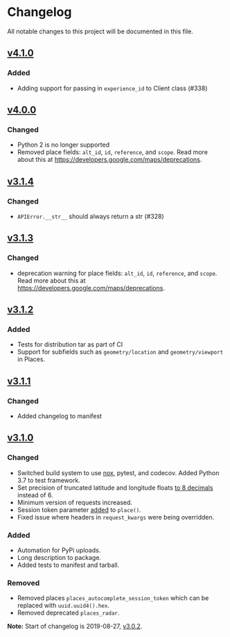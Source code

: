 # Changelog
All notable changes to this project will be documented in this file.

## [v4.1.0]
### Added
- Adding support for passing in `experience_id` to Client class (#338)

## [v4.0.0]
### Changed
- Python 2 is no longer supported
- Removed place fields: `alt_id`, `id`, `reference`, and `scope`. Read more about this at https://developers.google.com/maps/deprecations.

## [v3.1.4]
### Changed
- `APIError.__str__` should always return a str (#328)

## [v3.1.3]
### Changed
- deprecation warning for place fields: `alt_id`, `id`, `reference`, and `scope`. Read more about this at https://developers.google.com/maps/deprecations.

## [v3.1.2]
### Added
- Tests for distribution tar as part of CI
- Support for subfields such as `geometry/location` and `geometry/viewport` in Places.

## [v3.1.1]
### Changed
- Added changelog to manifest

## [v3.1.0]
### Changed
- Switched build system to use [nox](https://nox.thea.codes/en/stable/), pytest, and codecov. Added Python 3.7 to test framework.
- Set precision of truncated latitude and longitude floats [to 8 decimals](https://github.com/googlemaps/google-maps-services-python/pull/301) instead of 6.
- Minimum version of requests increased.
- Session token parameter [added](https://github.com/googlemaps/google-maps-services-python/pull/244) to `place()`.
- Fixed issue where headers in `request_kwargs` were being overridden.
### Added
- Automation for PyPi uploads.
- Long description to package.
- Added tests to manifest and tarball.
### Removed
- Removed places `places_autocomplete_session_token` which can be replaced with `uuid.uuid4().hex`.
- Removed deprecated `places_radar`.


**Note:** Start of changelog is 2019-08-27, [v3.0.2].

[Unreleased]: https://github.com/googlemaps/google-maps-services-python/compare/4.1.0...HEAD
[v4.1.0]: https://github.com/googlemaps/google-maps-services-python/compare/4.0.0...4.1.0
[v4.0.0]: https://github.com/googlemaps/google-maps-services-python/compare/3.1.4...4.0.0
[v3.1.4]: https://github.com/googlemaps/google-maps-services-python/compare/3.1.3...3.1.4
[v3.1.3]: https://github.com/googlemaps/google-maps-services-python/compare/3.1.2...3.1.3
[v3.1.2]: https://github.com/googlemaps/google-maps-services-python/compare/3.1.1...3.1.2
[v3.1.1]: https://github.com/googlemaps/google-maps-services-python/compare/3.1.0...3.1.1
[v3.1.0]: https://github.com/googlemaps/google-maps-services-python/compare/3.0.2...3.1.0
[v3.0.2]: https://github.com/googlemaps/google-maps-services-python/compare/3.0.1...3.0.2
[v3.0.1]: https://github.com/googlemaps/google-maps-services-python/compare/3.0.0...3.0.1
[v3.0.0]: https://github.com/googlemaps/google-maps-services-python/compare/2.5.1...3.0.0
